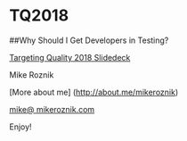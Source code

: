 # TQ2018

##Why Should I Get Developers in Testing?

[Targeting Quality 2018 Slidedeck](https://github.com/mikeroznik/tq2018/blob/master/kwsqa2018.pdf)

Mike Roznik

[More about me] (http://about.me/mikeroznik)


[mike@ mikeroznik.com](mailt&#111;&#58;%6D&#105;&#37;6B%6&#53;&#64;m&#105;keroz%6E&#105;%&#54;B%&#50;E&#99;o&#37;6D'>m&#105;ke&#64;mike&#114;&#111;zn&#105;k&#46;com)

Enjoy!
